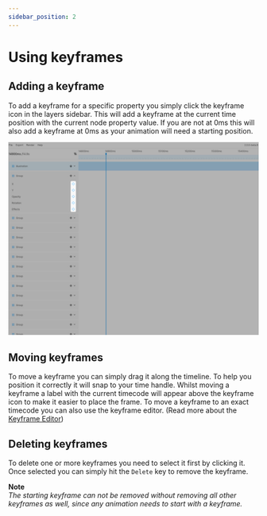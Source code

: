 ```yaml
---
sidebar_position: 2
---
```


# Using keyframes

## Adding a keyframe
To add a keyframe for a specific property you simply click the keyframe icon in the layers sidebar. This will add a keyframe at the current time position with the current node property value. If you are not at 0ms this will also add a keyframe at 0ms as your animation will need a starting position.

![Using keyframes](./img/using-keyframes-01.jpg)

## Moving keyframes
To move a keyframe you can simply drag it along the timeline. To help you position it correctly it will snap to your time handle. Whilst moving a keyframe a label with the current timecode will appear above the keyframe icon to make it easier to place the frame. To move a keyframe to an exact timecode you can also use the keyframe editor. (Read more about the [Keyframe Editor](./the-keyframe-editor))

## Deleting keyframes
To delete one or more keyframes you need to select it first by clicking it. Once selected you can simply hit the `Delete` key to remove the keyframe.  

**Note**  
*The starting keyframe can not be removed without removing all other keyframes as well, since any animation needs to start with a keyframe.*
